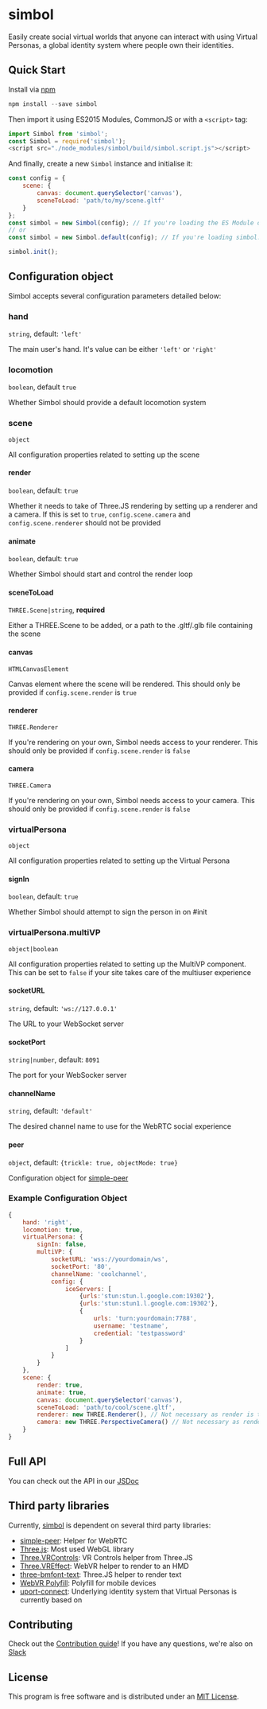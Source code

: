# simbol

Easily create social virtual worlds that anyone can interact with using Virtual Personas, a global identity system where people own their identities.

## Quick Start

Install via [npm](https://npmjs.com)

```js
npm install --save simbol
```

Then import it using ES2015 Modules, CommonJS or with a `<script>` tag:

```js
import Simbol from 'simbol';
const Simbol = require('simbol');
<script src="./node_modules/simbol/build/simbol.script.js"></script>
```

And finally, create a new `Simbol` instance and initialise it:

```js
const config = {
	scene: {
		canvas: document.querySelector('canvas'),
		sceneToLoad: 'path/to/my/scene.gltf'
	}
};
const simbol = new Simbol(config); // If you're loading the ES Module or the CommonJS Module
// or
const simbol = new Simbol.default(config); // If you're loading simbol.script.js

simbol.init();
```

## Configuration object

Simbol accepts several configuration parameters detailed below:

### hand

`string`, default: `'left'`

The main user's hand. It's value can be either `'left'` or `'right'`

### locomotion

`boolean`, default `true`

Whether Simbol should provide a default locomotion system

### scene

`object`

All configuration properties related to setting up the scene

#### render

`boolean`, default: `true`

Whether it needs to take of Three.JS rendering by setting up a renderer and a camera. If this is set to `true`, `config.scene.camera` and `config.scene.renderer` should not be provided

#### animate

`boolean`, default: `true`

Whether Simbol should start and control the render loop

#### sceneToLoad

`THREE.Scene|string`, **required**

Either a THREE.Scene to be added, or a path to the .gltf/.glb file containing the scene

#### canvas

`HTMLCanvasElement`

Canvas element where the scene will be rendered. This should only be provided if `config.scene.render` is `true`

#### renderer

`THREE.Renderer`

If you're rendering on your own, Simbol needs access to your renderer. This should only be provided if `config.scene.render` is `false`

#### camera

`THREE.Camera`

If you're rendering on your own, Simbol needs access to your camera. This should only be provided if `config.scene.render` is `false`

### virtualPersona

`object`

All configuration properties related to setting up the Virtual Persona

#### signIn

`boolean`, default: `true`

Whether Simbol should attempt to sign the person in on #init

### virtualPersona.multiVP

`object|boolean`

All configuration properties related to setting up the MultiVP component. This can be set to `false` if your site takes care of the multiuser experience

#### socketURL

`string`, default: `'ws://127.0.0.1'`

The URL to your WebSocket server

#### socketPort

`string|number`, default: `8091`

The port for your WebSocker server

#### channelName

`string`, default: `'default'`

The desired channel name to use for the WebRTC social experience

#### peer

`object`, default: `{trickle: true, objectMode: true}`

Configuration object for [simple-peer](https://github.com/feross/simple-peer#api)

### Example Configuration Object

```js
{
	hand: 'right',
	locomotion: true,
	virtualPersona: {
		signIn: false,
		multiVP: {
			socketURL: 'wss://yourdomain/ws',
			socketPort: '80',
			channelName: 'coolchannel',
			config: {
				iceServers: [
					{urls:'stun:stun.l.google.com:19302'},
					{urls:'stun:stun1.l.google.com:19302'},
					{
						urls: 'turn:yourdomain:7788',
						username: 'testname',
						credential: 'testpassword'
					}
				]
			}
		}
	},
	scene: {
		render: true,
		animate: true,
		canvas: document.querySelector('canvas'),
		sceneToLoad: 'path/to/cool/scene.gltf',
		renderer: new THREE.Renderer(), // Not necessary as render is true
		camera: new THREE.PerspectiveCamera() // Not necessary as render is true
	}
}
```

## Full API

You can check out the API in our [JSDoc](https://simbol.io/docs)

## Third party libraries

Currently, [simbol](https://simbol.io) is dependent on several third party libraries:

* [simple-peer](https://github.com/feross/simple-peer): Helper for WebRTC
* [Three.js](https://threejs.org): Most used WebGL library
* [Three.VRControls](https://github.com/mrdoob/three.js/blob/dev/examples/js/controls/VRControls.js): VR Controls helper from Three.JS
* [Three.VREffect](https://github.com/mrdoob/three.js/blob/dev/examples/js/effects/VREffect.js): WebVR helper to render to an HMD
* [three-bmfont-text](https://github.com/Jam3/three-bmfont-text): Three.JS helper to render text
* [WebVR Polyfill](https://github.com/googlevr/webvr-polyfill): Polyfill for mobile devices
* [uport-connect](https://github.com/uport-project/uport-connect): Underlying identity system that Virtual Personas is currently based on

## Contributing

Check out the [Contribution guide](https://github.com/wearesimbol/simbol/blob/master/CONTRIBUTING.md)! If you have any questions, we're also on [Slack](https://join.slack.com/t/wearesimbol/shared_invite/enQtNDA4NTMzODc0NzU1LTQzYTBkMjI4NmRhYjFhNTM2YWIxNjhiMmRlZTM1OTBiM2Y4ZWNlNWUwY2Q1ZGYwZTY2YTBkOTU0YzUyMWZhZTg)

## License

This program is free software and is distributed under an [MIT License](https://github.com/wearesimbol/simbol/blob/master/LICENSE).
